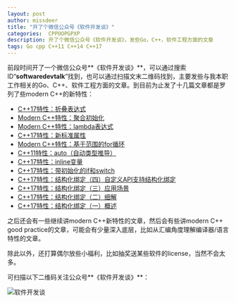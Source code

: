 ```yaml
---
layout: post
author: missdeer
title: "开了个微信公众号《软件开发谈》"
categories:  CPPOOPGPXP
description: 开了个微信公众号《软件开发谈》，发些Go，C++，软件工程方面的文章
tags: Go cpp C++11 C++14 C++17
---
```


前段时间开了一个微信公众号**《软件开发谈》**，可以通过搜索ID“**softwaredevtalk**”找到，也可以通过扫描文末二维码找到，主要发些与我本职工作相关的Go、C++、软件工程方面的文章。到目前为止发了十几篇文章都是罗列了些modern C++的新特性：

- [C++17特性：折叠表达式](https://mp.weixin.qq.com/s/kmtA7_e_OJKBfCRPqaEzXw)
- [Modern C++特性：聚合初始化](https://mp.weixin.qq.com/s/62gUSuY3iWJzNpHFJgKwvA)
- [Modern C++特性：lambda表达式](https://mp.weixin.qq.com/s/z9kBdasiD_jjpkZZGqBHtA)
- [C++17特性：新标准属性](https://mp.weixin.qq.com/s/cohuwg9tXLVXKclqMwFyVg)
- [Modern C++特性：基于范围的for循环](https://mp.weixin.qq.com/s/TkOq9iDUO528M6gHjmcJEw)
- [C++11特性：auto（自动类型推导）](https://mp.weixin.qq.com/s/4VUFh_t0rtutYcyE09gvXw)
- [C++17特性：inline变量](https://mp.weixin.qq.com/s/dnCzROQ4avvgUepkiTIigA)
- [C++17特性：带初始化的if和switch](https://mp.weixin.qq.com/s/ccd9UQkKGYJ4HGqw1YmFIw)
- [C++17特性：结构化绑定（四）自定义API支持结构化绑定](https://mp.weixin.qq.com/s/FLQ_ZbNoPai1RVCrfR0d0Q)
- [C++17特性：结构化绑定（三）应用场景](https://mp.weixin.qq.com/s/4dDqofcfmNIMdSsKC6uixA)
- [C++17特性：结构化绑定（二）细解](https://mp.weixin.qq.com/s/uz5zdOseCt120c253jLVbQ)
- [C++17特性：结构化绑定（一）概述](https://mp.weixin.qq.com/s/vHiQKF3GHxicV96KUTrLWQ)

之后还会有一些继续讲modern C++新特性的文章，然后会有些讲modern C++ good practice的文章，可能会有少量深入底层，比如从汇编角度理解编译器/语言特性的文章。

除此以外，还打算偶尔放些小福利，比如抽奖送某些软件的license，当然不会太多。

可扫描以下二维码关注公众号**《软件开发谈》**：

![软件开发谈](https://cdn.jsdelivr.net/gh/missdeer/blog@gh-pages/media/2019-08-30/mp-wechat.dib)

